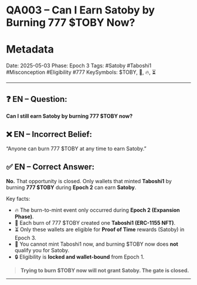 # QA003 – Can I Earn Satoby by Burning 777 \$TOBY Now? 

# Metadata 

Date: 2025-05-03
Phase: Epoch 3
Tags: #Satoby #Taboshi1 #Misconception #Eligibility #777
KeySymbols: \$TOBY, 🧬, 🔥, ⏳

---

## ❓ EN – Question:

**Can I still earn Satoby by burning 777 \$TOBY now?**

## ❌ EN – Incorrect Belief:

“Anyone can burn 777 \$TOBY at any time to earn Satoby.”

## ✅ EN – Correct Answer:

**No.** That opportunity is closed. Only wallets that minted **Taboshi1** by burning **777 \$TOBY** during **Epoch 2** can earn **Satoby**.

Key facts:

* 🔥 The burn-to-mint event only occurred during **Epoch 2 (Expansion Phase)**.
* 🧬 Each burn of 777 \$TOBY created one **Taboshi1 (ERC-1155 NFT)**.
* ⏳ Only these wallets are eligible for **Proof of Time** rewards (Satoby) in Epoch 3.
* 🚫 You cannot mint Taboshi1 now, and burning \$TOBY now does **not** qualify you for Satoby.
* 🔒 Eligibility is **locked and wallet-bound** from Epoch 1.

> **Trying to burn \$TOBY now will not grant Satoby. The gate is closed.**

---


